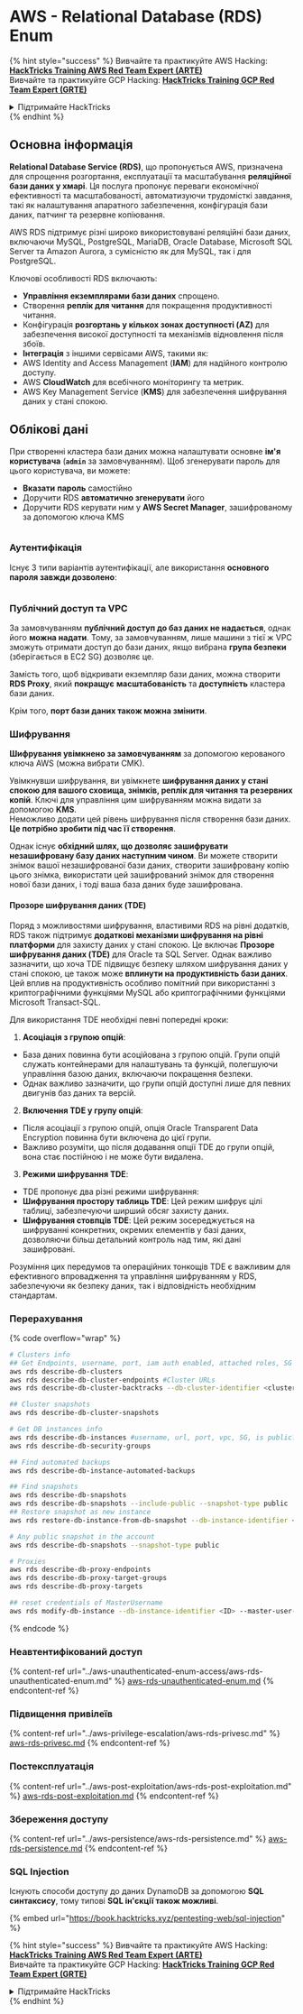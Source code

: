 # AWS - Relational Database (RDS) Enum

{% hint style="success" %}
Вивчайте та практикуйте AWS Hacking:<img src="/.gitbook/assets/image.png" alt="" data-size="line">[**HackTricks Training AWS Red Team Expert (ARTE)**](https://training.hacktricks.xyz/courses/arte)<img src="/.gitbook/assets/image.png" alt="" data-size="line">\
Вивчайте та практикуйте GCP Hacking: <img src="/.gitbook/assets/image (2).png" alt="" data-size="line">[**HackTricks Training GCP Red Team Expert (GRTE)**<img src="/.gitbook/assets/image (2).png" alt="" data-size="line">](https://training.hacktricks.xyz/courses/grte)

<details>

<summary>Підтримайте HackTricks</summary>

* Перевірте [**плани підписки**](https://github.com/sponsors/carlospolop)!
* **Приєднуйтесь до** 💬 [**групи Discord**](https://discord.gg/hRep4RUj7f) або [**групи Telegram**](https://t.me/peass) або **слідкуйте** за нами у **Twitter** 🐦 [**@hacktricks\_live**](https://twitter.com/hacktricks\_live)**.**
* **Діліться хакерськими трюками, подаючи PR до** [**HackTricks**](https://github.com/carlospolop/hacktricks) та [**HackTricks Cloud**](https://github.com/carlospolop/hacktricks-cloud) репозиторіїв на GitHub.

</details>
{% endhint %}

## Основна інформація

**Relational Database Service (RDS)**, що пропонується AWS, призначена для спрощення розгортання, експлуатації та масштабування **реляційної бази даних у хмарі**. Ця послуга пропонує переваги економічної ефективності та масштабованості, автоматизуючи трудомісткі завдання, такі як налаштування апаратного забезпечення, конфігурація бази даних, патчинг та резервне копіювання.

AWS RDS підтримує різні широко використовувані реляційні бази даних, включаючи MySQL, PostgreSQL, MariaDB, Oracle Database, Microsoft SQL Server та Amazon Aurora, з сумісністю як для MySQL, так і для PostgreSQL.

Ключові особливості RDS включають:

* **Управління екземплярами бази даних** спрощено.
* Створення **реплік для читання** для покращення продуктивності читання.
* Конфігурація **розгортань у кількох зонах доступності (AZ)** для забезпечення високої доступності та механізмів відновлення після збоїв.
* **Інтеграція** з іншими сервісами AWS, такими як:
* AWS Identity and Access Management (**IAM**) для надійного контролю доступу.
* AWS **CloudWatch** для всебічного моніторингу та метрик.
* AWS Key Management Service (**KMS**) для забезпечення шифрування даних у стані спокою.

## Облікові дані

При створенні кластера бази даних можна налаштувати основне **ім'я користувача** (**`admin`** за замовчуванням). Щоб згенерувати пароль для цього користувача, ви можете:

* **Вказати** **пароль** самостійно
* Доручити RDS **автоматично згенерувати** його
* Доручити RDS керувати ним у **AWS Secret Manager**, зашифрованому за допомогою ключа KMS

<figure><img src="../../../.gitbook/assets/image (144).png" alt=""><figcaption></figcaption></figure>

### Аутентифікація

Існує 3 типи варіантів аутентифікації, але використання **основного пароля завжди дозволено**:

<figure><img src="../../../.gitbook/assets/image (227).png" alt=""><figcaption></figcaption></figure>

### Публічний доступ та VPC

За замовчуванням **публічний доступ до баз даних не надається**, однак його **можна надати**. Тому, за замовчуванням, лише машини з тієї ж VPC зможуть отримати доступ до бази даних, якщо вибрана **група безпеки** (зберігається в EC2 SG) дозволяє це.

Замість того, щоб відкривати екземпляр бази даних, можна створити **RDS Proxy**, який **покращує** **масштабованість** та **доступність** кластера бази даних.

Крім того, **порт бази даних також можна змінити**.

### Шифрування

**Шифрування увімкнено за замовчуванням** за допомогою керованого ключа AWS (можна вибрати CMK).

Увімкнувши шифрування, ви увімкнете **шифрування даних у стані спокою для вашого сховища, знімків, реплік для читання та резервних копій**. Ключі для управління цим шифруванням можна видати за допомогою **KMS**.\
Неможливо додати цей рівень шифрування після створення бази даних. **Це потрібно зробити під час її створення**.

Однак існує **обхідний шлях, що дозволяє зашифрувати незашифровану базу даних наступним чином**. Ви можете створити знімок вашої незашифрованої бази даних, створити зашифровану копію цього знімка, використати цей зашифрований знімок для створення нової бази даних, і тоді ваша база даних буде зашифрована.

#### Прозоре шифрування даних (TDE)

Поряд з можливостями шифрування, властивими RDS на рівні додатків, RDS також підтримує **додаткові механізми шифрування на рівні платформи** для захисту даних у стані спокою. Це включає **Прозоре шифрування даних (TDE)** для Oracle та SQL Server. Однак важливо зазначити, що хоча TDE підвищує безпеку шляхом шифрування даних у стані спокою, це також може **вплинути на продуктивність бази даних**. Цей вплив на продуктивність особливо помітний при використанні з криптографічними функціями MySQL або криптографічними функціями Microsoft Transact-SQL.

Для використання TDE необхідні певні попередні кроки:

1. **Асоціація з групою опцій**:
* База даних повинна бути асоційована з групою опцій. Групи опцій служать контейнерами для налаштувань та функцій, полегшуючи управління базою даних, включаючи покращення безпеки.
* Однак важливо зазначити, що групи опцій доступні лише для певних двигунів баз даних та версій.
2. **Включення TDE у групу опцій**:
* Після асоціації з групою опцій, опція Oracle Transparent Data Encryption повинна бути включена до цієї групи.
* Важливо розуміти, що після додавання опції TDE до групи опцій, вона стає постійною і не може бути видалена.
3. **Режими шифрування TDE**:
* TDE пропонує два різні режими шифрування:
* **Шифрування простору таблиць TDE**: Цей режим шифрує цілі таблиці, забезпечуючи ширший обсяг захисту даних.
* **Шифрування стовпців TDE**: Цей режим зосереджується на шифруванні конкретних, окремих елементів у базі даних, дозволяючи більш детальний контроль над тим, які дані зашифровані.

Розуміння цих передумов та операційних тонкощів TDE є важливим для ефективного впровадження та управління шифруванням у RDS, забезпечуючи як безпеку даних, так і відповідність необхідним стандартам.

### Перерахування

{% code overflow="wrap" %}
```bash
# Clusters info
## Get Endpoints, username, port, iam auth enabled, attached roles, SG
aws rds describe-db-clusters
aws rds describe-db-cluster-endpoints #Cluster URLs
aws rds describe-db-cluster-backtracks --db-cluster-identifier <cluster-name>

## Cluster snapshots
aws rds describe-db-cluster-snapshots

# Get DB instances info
aws rds describe-db-instances #username, url, port, vpc, SG, is public?
aws rds describe-db-security-groups

## Find automated backups
aws rds describe-db-instance-automated-backups

## Find snapshots
aws rds describe-db-snapshots
aws rds describe-db-snapshots --include-public --snapshot-type public
## Restore snapshot as new instance
aws rds restore-db-instance-from-db-snapshot --db-instance-identifier <ID> --db-snapshot-identifier <ID> --availability-zone us-west-2a

# Any public snapshot in the account
aws rds describe-db-snapshots --snapshot-type public

# Proxies
aws rds describe-db-proxy-endpoints
aws rds describe-db-proxy-target-groups
aws rds describe-db-proxy-targets

## reset credentials of MasterUsername
aws rds modify-db-instance --db-instance-identifier <ID> --master-user-password <NewPassword> --apply-immediately
```
{% endcode %}

### Неавтентифікований доступ

{% content-ref url="../aws-unauthenticated-enum-access/aws-rds-unauthenticated-enum.md" %}
[aws-rds-unauthenticated-enum.md](../aws-unauthenticated-enum-access/aws-rds-unauthenticated-enum.md)
{% endcontent-ref %}

### Підвищення привілеїв

{% content-ref url="../aws-privilege-escalation/aws-rds-privesc.md" %}
[aws-rds-privesc.md](../aws-privilege-escalation/aws-rds-privesc.md)
{% endcontent-ref %}

### Постексплуатація

{% content-ref url="../aws-post-exploitation/aws-rds-post-exploitation.md" %}
[aws-rds-post-exploitation.md](../aws-post-exploitation/aws-rds-post-exploitation.md)
{% endcontent-ref %}

### Збереження доступу

{% content-ref url="../aws-persistence/aws-rds-persistence.md" %}
[aws-rds-persistence.md](../aws-persistence/aws-rds-persistence.md)
{% endcontent-ref %}

### SQL Injection

Існують способи доступу до даних DynamoDB за допомогою **SQL синтаксису**, тому типові **SQL ін'єкції також можливі**.

{% embed url="https://book.hacktricks.xyz/pentesting-web/sql-injection" %}

{% hint style="success" %}
Вивчайте та практикуйте AWS Hacking:<img src="/.gitbook/assets/image.png" alt="" data-size="line">[**HackTricks Training AWS Red Team Expert (ARTE)**](https://training.hacktricks.xyz/courses/arte)<img src="/.gitbook/assets/image.png" alt="" data-size="line">\
Вивчайте та практикуйте GCP Hacking: <img src="/.gitbook/assets/image (2).png" alt="" data-size="line">[**HackTricks Training GCP Red Team Expert (GRTE)**<img src="/.gitbook/assets/image (2).png" alt="" data-size="line">](https://training.hacktricks.xyz/courses/grte)

<details>

<summary>Підтримайте HackTricks</summary>

* Перевірте [**плани підписки**](https://github.com/sponsors/carlospolop)!
* **Приєднуйтесь до** 💬 [**групи Discord**](https://discord.gg/hRep4RUj7f) або [**групи Telegram**](https://t.me/peass) або **слідкуйте за нами** у **Twitter** 🐦 [**@hacktricks\_live**](https://twitter.com/hacktricks\_live)**.**
* **Діліться хакерськими трюками, подаючи PR до** [**HackTricks**](https://github.com/carlospolop/hacktricks) та [**HackTricks Cloud**](https://github.com/carlospolop/hacktricks-cloud) репозиторіїв на github.

</details>
{% endhint %}
